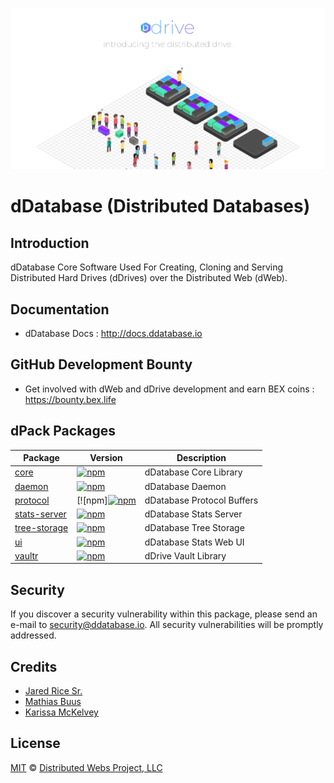 [![dDatabase](https://raw.githubusercontent.com/DistributedWeb/dweb-design/master/repo-headers/ddrive-header.png)](https://ddatabase.io)<br>

# dDatabase (Distributed Databases)

## Introduction

dDatabase Core Software Used For Creating, Cloning and Serving Distributed Hard Drives (dDrives) over the Distributed Web (dWeb).

## Documentation

- dDatabase Docs : http://docs.ddatabase.io

## GitHub Development Bounty

- Get involved with dWeb and dDrive development and earn BEX coins : https://bounty.bex.life

## dPack Packages

| Package | Version | Description
|---|---|---|
| [core](/packages/core) | [![npm](https://img.shields.io/npm/v/@ddatabase/core.svg)](https://www.npmjs.com/package/@ddatabase/core) | dDatabase Core Library |
| [daemon](/packages/daemon) | [![npm](https://img.shields.io/npm/v/@ddatabase/daemon.svg)](https://www.npmjs.com/package/@ddatabase/daemon) | dDatabase Daemon |
| [protocol](/packages/protocol) | [![npm][![npm](https://img.shields.io/npm/v/@ddatabase/protocol.svg)](https://www.npmjs.com/package/@ddatabase/protocol) | dDatabase Protocol Buffers |
| [stats-server](/packages/stats-server) | [![npm](https://img.shields.io/npm/v/@ddatabase/stats-server.svg)](https://www.npmjs.com/package/@ddatabase/stats-server) | dDatabase Stats Server |
| [tree-storage](/packages/tree-storage) | [![npm](https://img.shields.io/npm/v/@ddatabase/tree-storage.svg)](https://www.npmjs.com/package/@ddatabase/tree-storage) | dDatabase Tree Storage |
| [ui](/packages/ui) | [![npm](https://img.shields.io/npm/v/@ddatabase/ui.svg)](https://www.npmjs.com/package/@ddatabase/ui) | dDatabase Stats Web UI |
| [vaultr](/packages/vaultr) | [![npm](https://img.shields.io/npm/v/@ddatabase/vaultr.svg)](https://www.npmjs.com/package/@ddatabase/vaultr) | dDrive Vault Library |

## Security

If you discover a security vulnerability within this package, please send an e-mail to security@ddatabase.io. All security vulnerabilities will be promptly addressed.

## Credits

- [Jared Rice Sr.](https://github.com/jaredricesr)
- [Mathias Buus](https://github.com/mafintosh)
- [Karissa McKelvey](https://github.com/karissa)

## License

[MIT](LICENSE.md) © [Distributed Webs Project, LLC](https://distributedwebs.org)
